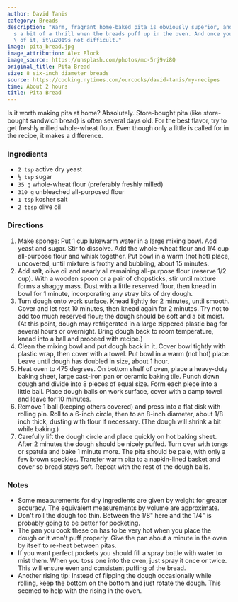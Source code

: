 ```yaml
---
author: David Tanis
category: Breads
description: "Warm, fragrant home-baked pita is obviously superior, and there\u2019\
  s a bit of a thrill when the breads puff up in the oven. And once you get the hang\
  \ of it, it\u2019s not difficult."
image: pita_bread.jpg
image_attribution: Alex Block
image_source: https://unsplash.com/photos/mc-5rj9vi8Q
original_title: Pita Bread
size: 8 six-inch diameter breads
source: https://cooking.nytimes.com/ourcooks/david-tanis/my-recipes
time: About 2 hours
title: Pita Bread
---
```

Is it worth making pita at home? Absolutely. Store-bought pita (like store-bought sandwich bread) is often several days old. For the best flavor, try to get freshly milled whole-wheat flour. Even though only a little is called for in the recipe, it makes a difference.

### Ingredients

* `2 tsp` active dry yeast
* `½ tsp` sugar
* `35 g` whole-wheat flour (preferably freshly milled)
* `310 g` unbleached all-purposed flour
* `1 tsp` kosher salt
* `2 tbsp` olive oil

### Directions

1. Make sponge: Put 1 cup lukewarm water in a large mixing bowl. Add yeast and sugar. Stir to dissolve. Add the whole-wheat flour and 1/4 cup all-purpose flour and whisk together. Put bowl in a warm (not hot) place, uncovered, until mixture is frothy and bubbling, about 15 minutes.
2. Add salt, olive oil and nearly all remaining all-purpose flour (reserve 1/2 cup). With a wooden spoon or a pair of chopsticks, stir until mixture forms a shaggy mass. Dust with a little reserved flour, then knead in bowl for 1 minute, incorporating any stray bits of dry dough.
3. Turn dough onto work surface. Knead lightly for 2 minutes, until smooth. Cover and let rest 10 minutes, then knead again for 2 minutes. Try not to add too much reserved flour; the dough should be soft and a bit moist. (At this point, dough may refrigerated in a large zippered plastic bag for several hours or overnight. Bring dough back to room temperature, knead into a ball and proceed with recipe.)
4. Clean the mixing bowl and put dough back in it. Cover bowl tightly with plastic wrap, then cover with a towel. Put bowl in a warm (not hot) place. Leave until dough has doubled in size, about 1 hour.
5. Heat oven to 475 degrees. On bottom shelf of oven, place a heavy-duty baking sheet, large cast-iron pan or ceramic baking tile. Punch down dough and divide into 8 pieces of equal size. Form each piece into a little ball. Place dough balls on work surface, cover with a damp towel and leave for 10 minutes.
6. Remove 1 ball (keeping others covered) and press into a flat disk with rolling pin. Roll to a 6-inch circle, then to an 8-inch diameter, about 1/8 inch thick, dusting with flour if necessary. (The dough will shrink a bit while baking.)
7. Carefully lift the dough circle and place quickly on hot baking sheet. After 2 minutes the dough should be nicely puffed. Turn over with tongs or spatula and bake 1 minute more. The pita should be pale, with only a few brown speckles. Transfer warm pita to a napkin-lined basket and cover so bread stays soft. Repeat with the rest of the dough balls.

### Notes

* Some measurements for dry ingredients are given by weight for greater accuracy. The equivalent measurements by volume are approximate.
* Don't roll the dough too thin. Between the 1/8" here and the 1/4" is probably going to be better for pocketing.
* The pan you cook these on has to be very hot when you place the dough or it won't puff properly. Give the pan about a minute in the oven by itself to re-heat between pitas.
* If you want perfect pockets you should fill a spray bottle with water to mist them. When you toss one into the oven, just spray it once or twice. This will ensure even and consistent puffing of the bread.
* Another rising tip: Instead of flipping the dough occasionally while rolling, keep the bottom on the bottom and just rotate the dough. This seemed to help with the rising in the oven.
